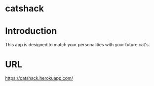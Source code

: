 # catshack

# Introduction
This app is designed to match your personalities with your future cat's.

# URL
https://catshack.herokuapp.com/
